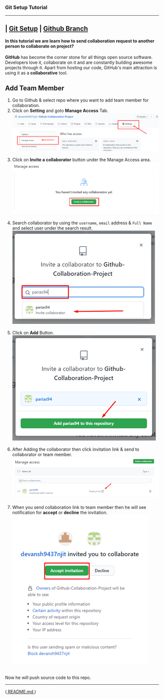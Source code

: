 ### Git Setup Tutorial
---

| [Git Setup](Git-Setup.md) | [Github Branch](Git-Branch.md)
--

#### In this tutorial we are learn how to send collaboration request to another person to collaborate on project?

**GitHub** has become the corner stone for all things open source software. Developers love it, collaborate on it and are constantly building awesome projects through it. Apart from hosting our code, GitHub's main attraction is using it as a **collaborative** tool.

## Add Team Member

1. Go to Github & select repo where you want to add team member for collaboration.
1. Click on **Setting** and goto **Manage Access** Tab.<br>
![](../Images/collab-setting.png) <br><br>
1. Click on **Invite a collaborator** button under the Manage Access area.<br>
![](../Images/invite-collab-btn.png)<br><br>
1. Search collaborator by using the ```username```, ```email``` address & ```Full Name``` and select user under the search result.<br>
![](../Images/search-collab.png)<br><br>
1. Click on **Add** Button.<br>
![](../Images/add-collab.png)<br><br>
1. After Adding the collaborator then click invitation link & send to collaborator or team member.<br>
![](../Images/copy-collab-link.png)<br><br>
1. When you send collaboration link to team member then he will see notification for **accept** or **decline** the invitation.<br>
![](../Images/accept-collab.png)<br></br>

Now he will push source code to this repo.

___
([ README.md ](../../README.md))
